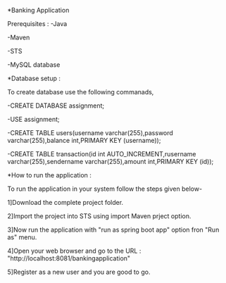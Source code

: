 *Banking Application

Prerequisites :
-Java

-Maven

-STS

-MySQL database




*Database setup :

To create database use the following commanads,
  
-CREATE DATABASE assignment;

-USE assignment;

-CREATE TABLE users(username varchar(255),password varchar(255),balance int,PRIMARY KEY (username));

-CREATE TABLE transaction(id int AUTO_INCREMENT,rusername varchar(255),sendername varchar(255),amount int,PRIMARY KEY (id));




*How to run the application :
	
  To run the application in your system follow the steps given below-

1]Download the complete project folder.

2]Import the project into STS using import Maven prject option.

3]Now run the application with "run as spring boot app" option fron "Run as" menu.

4]Open your web browser and go to the URL : "http://localhost:8081/bankingapplication"

5]Register as a new user and you are good to go.
